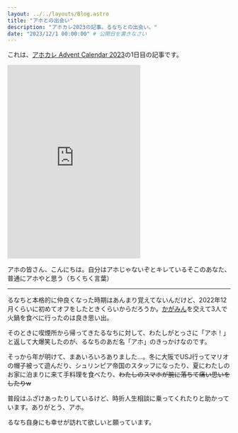 ```yaml
---
layout: ../../layouts/Blog.astro
title: "アホとの出会い"
description: "アホカレ2023の記事。るなちとの出会い。"
date: "2023/12/1 00:00:00" # 公開日を書きなさい
---
```


これは、[アホカレ Advent Calendar 2023](https://adventar.org/calendars/8754)の1日目の記事です。

<iframe src="https://adventar.org/calendars/8754/embed" style="border: none; height: 437px; overflow: hidden" class="fluid"></iframe>

アホの皆さん、こんにちは。自分はアホじゃないぞとキレているそこのあなた、普通にアホやと思う（ちくちく言葉）

----

るなちと本格的に仲良くなった時期はあんまり覚えてないんだけど、2022年12月くらいに初めてオフをしたときくらいからだろうか。[かがみん](https://kagamisskey.com/@7n4)を交えて3人で火鍋を食べに行ったのは良き思い出。

そのときに喫煙所から帰ってきたるなちに対して、わたしがとっさに「アホ！」と返して大爆笑したのが、るなちのあだ名「アホ」のきっかけなのです。

そっから年が明けて、まあいろいろありました…。冬に大阪でUSJ行ってマリオの帽子被って遊んだり、シュリンピア帝国のスタッフになったり、夏にわたしのお家に泊まりに来て手料理を食べたり、<s>わたしのスマホが腕に落ちて痛い思いをしたりw</s>

普段はふざけあったりしているけど、時折人生相談に乗ってくれたりと助かっています。ありがとう、アホ。

るなち自身にも幸せが訪れて欲しいと願っています。
